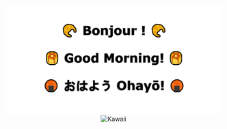 <div align="center">
  <picture>
    <source media="(prefers-color-scheme: dark)" srcset="evening.png">
    <source media="(prefers-color-scheme: light)" srcset="morning.png">
    <img alt="Greetings" src="morning.png" width="600">
  </picture>
  <picture>
    <source media="(prefers-color-scheme: dark)" srcset="https://user-images.githubusercontent.com/25423296/163456776-7f95b81a-f1ed-45f7-b7ab-8fa810d529fa.png">
    <source media="(prefers-color-scheme: light)" srcset="https://user-images.githubusercontent.com/25423296/163456779-a8556205-d0a5-45e2-ac17-42d089e3c3f8.png">
    <img alt="Kawaii" src="https://user-images.githubusercontent.com/25423296/163456779-a8556205-d0a5-45e2-ac17-42d089e3c3f8.png" width="400">
  </picture>
</div>

